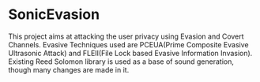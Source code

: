 # SonicEvasion
This project aims at attacking the user privacy using Evasion and Covert Channels. Evasive Techniques used are PCEUA(Prime Composite Evasive Ultrasonic Attack) and FLEII(File Lock based Evasive Information Invasion). Existing Reed Solomon library is used as a base of sound generation, though many changes are made in it.
